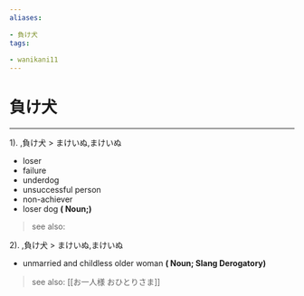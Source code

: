 ```yaml
---
aliases:
    
- 負け犬
tags:
    
- wanikani11
---
```


# 負け犬
---
1).
,負け犬 > まけいぬ,まけいぬ

- loser
- failure
- underdog
- unsuccessful person
- non-achiever
- loser dog
**( Noun;)**
> see also: 
            
2).
,負け犬 > まけいぬ,まけいぬ

- unmarried and childless older woman
**( Noun; Slang Derogatory)**
> see also:  [[お一人様 おひとりさま]]
            